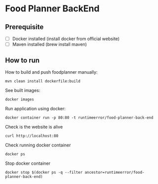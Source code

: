 # Food Planner BackEnd
## Prerequisite
- [ ] Docker installed (install docker from official website)
- [ ] Maven installed (brew install maven)

## How to run
How to build and push foodplanner manually:
```
mvn clean install dockerfile:build
```

See built images:
```
docker images
```

Run application using docker:
```
docker container run -p 80:80 -t runtimeerror/food-planner-back-end
```

Check is the website is alive
```
curl http://localhost:80
```

Check running docker container
```
docker ps
```

Stop docker container
```
docker stop $(docker ps -q --filter ancestor=runtimeerror/food-planner-back-end)
```